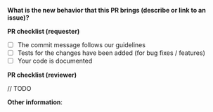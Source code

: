 **What is the new behavior that this PR brings (describe or link to an issue)?**

**PR checklist (requester)**

- [ ] The commit message follows our guidelines
- [ ] Tests for the changes have been added (for bug fixes / features)
- [ ] Your code is documented

**PR checklist (reviewer)**

// TODO

**Other information**:

